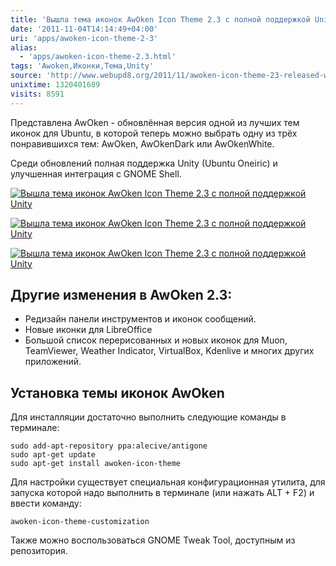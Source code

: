 ```yaml
---
title: 'Вышла тема иконок AwOken Icon Theme 2.3 с полной поддержкой Unity'
date: '2011-11-04T14:14:49+04:00'
uri: 'apps/awoken-icon-theme-2-3'
alias: 
  - 'apps/awoken-icon-theme-2.3.html'
tags: 'Awoken,Иконки,Тема,Unity'
source: 'http://www.webupd8.org/2011/11/awoken-icon-theme-23-released-with-full.html'
unixtime: 1320401689
visits: 8591
---
```

Представлена AwOken - обновлённая версия одной из лучших тем иконок для Ubuntu, в которой теперь можно выбрать одну из трёх понравившихся тем: AwOken, AwOkenDark или AwOkenWhite.

Среди обновлений полная поддержка Unity (Ubuntu Oneiric) и улучшенная интеграция с GNOME Shell.

[![Вышла тема иконок AwOken Icon Theme 2.3 с полной поддержкой Unity](img/2011/11/04/14-00/awoken-1-6311339895-o.jpg)](img/2011/11/04/14-00/awoken-1-6311339895-o.jpg)

[![Вышла тема иконок AwOken Icon Theme 2.3 с полной поддержкой Unity](img/2011/11/04/14-00/awoken-6311860718-o.jpg)](img/2011/11/04/14-00/awoken-6311860718-o.jpg)

[![Вышла тема иконок AwOken Icon Theme 2.3 с полной поддержкой Unity](img/2011/11/04/14-00/awoken-2-6311859964-o.jpg)](img/2011/11/04/14-00/awoken-2-6311859964-o.jpg)

## Другие изменения в AwOken 2.3:

*   Редизайн панели инструментов и иконок сообщений.
*   Новые иконки для LibreOffice
*   Большой список перерисованных и новых иконок для Muon, TeamViewer, Weather Indicator, VirtualBox, Kdenlive и многих других приложений.

## Установка темы иконок AwOken

Для инсталляции достаточно выполнить следующие команды в терминале:

```
sudo add-apt-repository ppa:alecive/antigone 
sudo apt-get update 
sudo apt-get install awoken-icon-theme
```

Для настройки существует специальная конфигурационная утилита, для запуска которой надо выполнить в терминале (или нажать ALT + F2) и ввести команду:

```
awoken-icon-theme-customization
```

Также можно воспользоваться GNOME Tweak Tool, доступным из репозитория.
